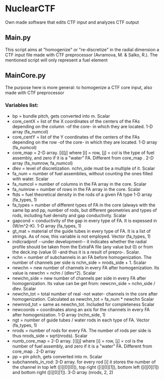 # NuclearCTF
Own made software that edits CTF input and analyzes CTF output

## Main.py
This script aims at "homogenize" or "re-discretize" in the radial dimension a CTF input file made with CTF preprocessor (Avramova, M. & Salko, R.).
The mentioned script will only represent a fuel element

## MainCore.py
The purpose here is more general: to homogenize a CTF core input, also made with CTF preprocessor
### Variables list:
 * bp = bundle pitch, gets converted into m. Scalar <br/>
 * core_centX = list of the X coordinates of the centers of the FAs depending on the column -of the core- in which they are located. 1-D array (fa_numcol)  <br/>
 * core_centY = list of the Y coordinates of the centers of the FAs depending on the row -of the core- in which they are located. 1-D array (fa_numcol)  <br/>
 * core_map = 2-D array. [i][j] where [i] = row, [j] = col is the type of fuel assembly, and zero if it is a "water" FA. Different from core_map . 2-D array (fa_numrow, fa_numcol) <br/>
 * dlev = level of discretization. nchn_side must be a multiple of it. Scalar <br/>
 * fa_num = number of fuel assemblies, without counting the ones filled with water. Scalar <br/>
 * fa_numcol = number of columns in the FA array in the core. Scalar <br/>
 * fa_numrow = number of rows in the FA array in the core. Scalar <br/>
 * ftds = fuel theoretical density in the rods of a given FA type 1-D array (fa_types, 1) <br/>
  * fa_types = number of different types of FA in the core (always with the same bp and pp, number of rods, but different geometries and types of rods, including fuel density and gap conductivity. Scalar <br/>
 * gapcond = conductivity of the gap in every type of FA. It is expessed in (W/m^2-K). 1-D array (fa_types, 1) <br/>
 * gt_mat = material of the guide tubes in every type of FA. It is a list of strings. As of now, this variable is not employed.
 Vector (fa_types, 1) <br/>
 * indicradprof --under development-- it indicates whether the radial profile should be taken from the ExtraFA file (any value but 0) or from the deck.inp (value 0) -and thus it is a result of prepro-. Scalar.  <br/>
 * nchn = number of subchannels in an FA before homogenization. The number of channels per side is nchn_side = nrods_side + 1. Scalar <br/>
 * newchn = new number of channels in every FA after homogenization. Its value is newchn = nchn / (dlev^2). Scalar  <br/>
 * newchn_side = new number of channels per side in every FA after homogenization. Its value can be get from: newcnn_side = nchn_side / dlev. Scalar <br/>
 * newchn_tot = total number of real -not water- channels in the core after homogenization. Calculated as newchn_tot = fa_num * newchn  Scalar <br/>
 * newnrod_tot = same as newchn_tot. Included for completeness  Scalar <br/>
 * newcoords = coordinates along an axis for the channels in every FA after homogenization. 1-D array (nchn_side, 1) <br/>
 * ngt = number of guide tubes / water rods in each type of FA. Vector (fa_types, 1) <br/>
 * nrods = number of rods for every FA. The number of rods per side is thus nrods_side = sqrt(nrods). Scalar <br/>
 * numb_core_map = 2-D array. [i][j] where [i] = row, [j] = col is the number of fuel assembly, and zero if it is a "water" FA. Different from core_map . 2-D array <br/>
 * pp = pin pitch, gets converted into m. Scalar <br/>
 * subchannels_in_rod: 3-D array. for every rod [i] it stores the number of the channel in top left ([i][0][0]), top right ([i][0][1]), bottom left ([i][0][1]) and bottom right
 ([i][0][1]). 3-D array (nrods, 2, 2) <br/>



